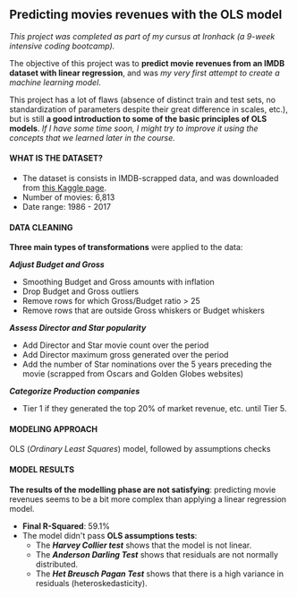 ## Predicting movies revenues with the OLS model

*This project was completed as part of my cursus at Ironhack (a 9-week intensive coding bootcamp).*

The objective of this project was to **predict movie revenues from an IMDB dataset with linear regression**, and was *my very first attempt to create a machine learning model*.

This project has a lot of flaws (absence of distinct train and test sets, no standardization of parameters despite their great difference in scales, etc.), but is still **a good introduction to some of the basic principles of OLS models**. *If I have some time soon, I might try to improve it using the concepts that we learned later in the course.*

#### WHAT IS THE DATASET?

- The dataset is consists in IMDB-scrapped data, and was downloaded from [this Kaggle page](https://www.kaggle.com/danielgrijalvas/movies).
- Number of movies: 6,813
- Date range: 1986 - 2017

#### DATA CLEANING

**Three main types of transformations** were applied to the data:

***Adjust Budget and Gross***
- Smoothing Budget and Gross amounts with inflation
- Drop Budget and Gross outliers
- Remove rows for which Gross/Budget ratio > 25
- Remove rows that are outside Gross whiskers or Budget whiskers

***Assess Director and Star popularity***
- Add Director and Star movie count over the period
- Add Director maximum gross generated over the period
- Add the number of Star nominations over the 5 years preceding the movie (scrapped from Oscars and Golden Globes websites)

***Categorize Production companies***
- Tier 1 if they generated the top 20% of market revenue, etc. until Tier 5.

#### MODELING APPROACH

OLS (*Ordinary Least Squares*) model, followed by assumptions checks

#### MODEL RESULTS

**The results of the modelling phase are not satisfying**: predicting movie revenues seems to be a bit more complex than applying a linear regression model.

- **Final R-Squared**: 59.1%
- The model didn't pass **OLS assumptions tests**:
    - The ***Harvey Collier test*** shows that the model is not linear.
    - The ***Anderson Darling Test*** shows that residuals are not normally distributed.
    - The ***Het Breusch Pagan Test*** shows that there is a high variance in residuals (heteroskedasticity).